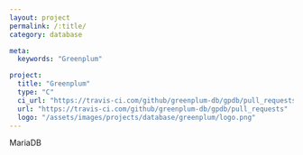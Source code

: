 ```yaml
---
layout: project
permalink: /:title/
category: database

meta:
  keywords: "Greenplum"

project:
  title: "Greenplum"
  type: "C"
  ci_url: "https://travis-ci.com/github/greenplum-db/gpdb/pull_requests"
  url: "https://travis-ci.com/github/greenplum-db/gpdb/pull_requests"
  logo: "/assets/images/projects/database/greenplum/logo.png"
---
```


<p>MariaDB</p>

